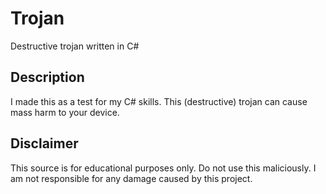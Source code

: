 # Trojan
Destructive trojan written in C#

## Description
I made this as a test for my C# skills.
This (destructive) trojan can cause mass harm to your device.

## Disclaimer
This source is for educational purposes only. Do not use this maliciously.
I am not responsible for any damage caused by this project.
